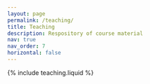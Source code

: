 ```yaml
---
layout: page
permalink: /teaching/
title: Teaching
description: Respository of course material
nav: true
nav_order: 7
horizontal: false
---
```


{% include teaching.liquid %}
